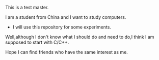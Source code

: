 This is a test master.

I am a student from China and I want to study computers.

- I will use this repository for some experiments.

Well,although I don't know what I should do and need to do,I think I am supposed to start with C/C++.

Hope I can find friends who have the same interest as me.
